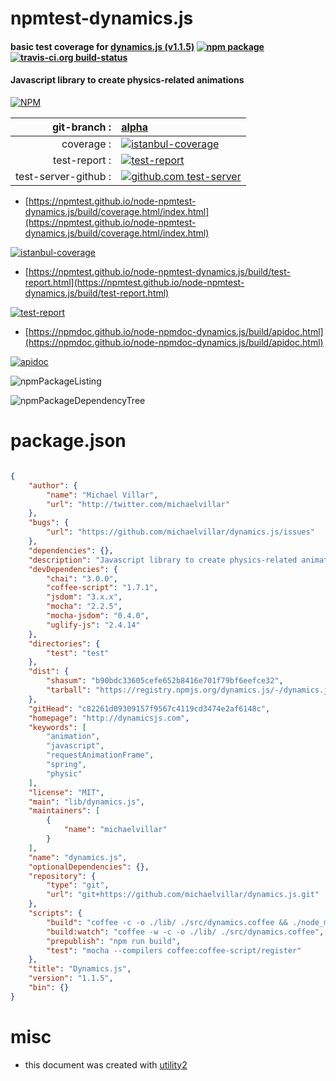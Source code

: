 # npmtest-dynamics.js

#### basic test coverage for  [dynamics.js (v1.1.5)](http://dynamicsjs.com)  [![npm package](https://img.shields.io/npm/v/npmtest-dynamics.js.svg?style=flat-square)](https://www.npmjs.org/package/npmtest-dynamics.js) [![travis-ci.org build-status](https://api.travis-ci.org/npmtest/node-npmtest-dynamics.js.svg)](https://travis-ci.org/npmtest/node-npmtest-dynamics.js)

#### Javascript library to create physics-related animations

[![NPM](https://nodei.co/npm/dynamics.js.png?downloads=true&downloadRank=true&stars=true)](https://www.npmjs.com/package/dynamics.js)

| git-branch : | [alpha](https://github.com/npmtest/node-npmtest-dynamics.js/tree/alpha)|
|--:|:--|
| coverage : | [![istanbul-coverage](https://npmtest.github.io/node-npmtest-dynamics.js/build/coverage.badge.svg)](https://npmtest.github.io/node-npmtest-dynamics.js/build/coverage.html/index.html)|
| test-report : | [![test-report](https://npmtest.github.io/node-npmtest-dynamics.js/build/test-report.badge.svg)](https://npmtest.github.io/node-npmtest-dynamics.js/build/test-report.html)|
| test-server-github : | [![github.com test-server](https://npmtest.github.io/node-npmtest-dynamics.js/GitHub-Mark-32px.png)](https://npmtest.github.io/node-npmtest-dynamics.js/build/app/index.html) | | build-artifacts : | [![build-artifacts](https://npmtest.github.io/node-npmtest-dynamics.js/glyphicons_144_folder_open.png)](https://github.com/npmtest/node-npmtest-dynamics.js/tree/gh-pages/build)|

- [https://npmtest.github.io/node-npmtest-dynamics.js/build/coverage.html/index.html](https://npmtest.github.io/node-npmtest-dynamics.js/build/coverage.html/index.html)

[![istanbul-coverage](https://npmtest.github.io/node-npmtest-dynamics.js/build/screenCapture.buildCi.browser.%252Ftmp%252Fbuild%252Fcoverage.lib.html.png)](https://npmtest.github.io/node-npmtest-dynamics.js/build/coverage.html/index.html)

- [https://npmtest.github.io/node-npmtest-dynamics.js/build/test-report.html](https://npmtest.github.io/node-npmtest-dynamics.js/build/test-report.html)

[![test-report](https://npmtest.github.io/node-npmtest-dynamics.js/build/screenCapture.buildCi.browser.%252Ftmp%252Fbuild%252Ftest-report.html.png)](https://npmtest.github.io/node-npmtest-dynamics.js/build/test-report.html)

- [https://npmdoc.github.io/node-npmdoc-dynamics.js/build/apidoc.html](https://npmdoc.github.io/node-npmdoc-dynamics.js/build/apidoc.html)

[![apidoc](https://npmdoc.github.io/node-npmdoc-dynamics.js/build/screenCapture.buildCi.browser.%252Ftmp%252Fbuild%252Fapidoc.html.png)](https://npmdoc.github.io/node-npmdoc-dynamics.js/build/apidoc.html)

![npmPackageListing](https://npmtest.github.io/node-npmtest-dynamics.js/build/screenCapture.npmPackageListing.svg)

![npmPackageDependencyTree](https://npmtest.github.io/node-npmtest-dynamics.js/build/screenCapture.npmPackageDependencyTree.svg)



# package.json

```json

{
    "author": {
        "name": "Michael Villar",
        "url": "http://twitter.com/michaelvillar"
    },
    "bugs": {
        "url": "https://github.com/michaelvillar/dynamics.js/issues"
    },
    "dependencies": {},
    "description": "Javascript library to create physics-related animations",
    "devDependencies": {
        "chai": "3.0.0",
        "coffee-script": "1.7.1",
        "jsdom": "3.x.x",
        "mocha": "2.2.5",
        "mocha-jsdom": "0.4.0",
        "uglify-js": "2.4.14"
    },
    "directories": {
        "test": "test"
    },
    "dist": {
        "shasum": "b90bdc33605cefe652b8416e701f79bf6eefce32",
        "tarball": "https://registry.npmjs.org/dynamics.js/-/dynamics.js-1.1.5.tgz"
    },
    "gitHead": "c82261d09309157f9567c4119cd3474e2af6148c",
    "homepage": "http://dynamicsjs.com",
    "keywords": [
        "animation",
        "javascript",
        "requestAnimationFrame",
        "spring",
        "physic"
    ],
    "license": "MIT",
    "main": "lib/dynamics.js",
    "maintainers": [
        {
            "name": "michaelvillar"
        }
    ],
    "name": "dynamics.js",
    "optionalDependencies": {},
    "repository": {
        "type": "git",
        "url": "git+https://github.com/michaelvillar/dynamics.js.git"
    },
    "scripts": {
        "build": "coffee -c -o ./lib/ ./src/dynamics.coffee && ./node_modules/uglify-js/bin/uglifyjs ./lib/dynamics.js -m -c -o ./lib/dynamics.min.js",
        "build:watch": "coffee -w -c -o ./lib/ ./src/dynamics.coffee",
        "prepublish": "npm run build",
        "test": "mocha --compilers coffee:coffee-script/register"
    },
    "title": "Dynamics.js",
    "version": "1.1.5",
    "bin": {}
}
```



# misc
- this document was created with [utility2](https://github.com/kaizhu256/node-utility2)
